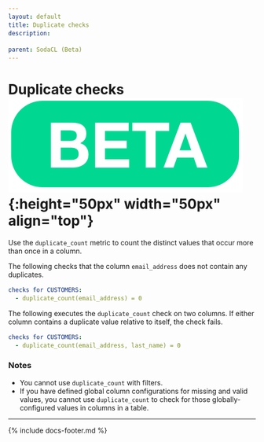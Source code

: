 ```yaml
---
layout: default
title: Duplicate checks
description: 

parent: SodaCL (Beta)
---
```


# Duplicate checks ![beta](/assets/images/beta.png){:height="50px" width="50px" align="top"}

Use the `duplicate_count` metric to count the distinct values that occur more than once in a column.

The following checks that the column `email_address` does not contain any duplicates.

```yaml
checks for CUSTOMERS:
  - duplicate_count(email_address) = 0
```

The following executes the `duplicate_count` check on two columns. If either column contains a duplicate value relative to itself, the check fails.
```yaml
checks for CUSTOMERS:
  - duplicate_count(email_address, last_name) = 0
```

### Notes

* You cannot use `duplicate_count` with filters.
* If you have defined global column configurations for missing and valid values, you cannot use `duplicate_count` to check for those globally-configured values in columns in a table.

---
{% include docs-footer.md %}
